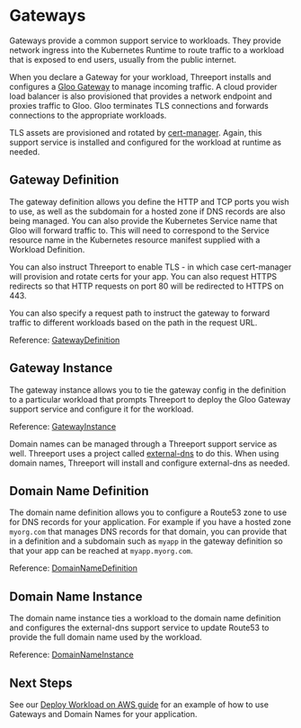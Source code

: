 # Gateways

Gateways provide a common support service to workloads.  They provide network
ingress into the Kubernetes Runtime to route traffic to a workload that is
exposed to end users, usually from the public internet.

When you declare a Gateway for your workload, Threeport installs and configures
a [Gloo Gateway](https://github.com/solo-io/gloo) to manage incoming traffic.  A
cloud provider load balancer is also provisioned that provides a network
endpoint and proxies traffic to Gloo.  Gloo terminates TLS connections and
forwards connections to the appropriate workloads.

TLS assets are provisioned and rotated by
[cert-manager](https://cert-manager.io/).  Again, this support service is
installed and configured for the workload at runtime as needed.

## Gateway Definition

The gateway definition allows you define the HTTP and TCP ports you wish to use,
as well as the subdomain for a hosted zone if DNS records are also being
managed.  You can also provide the Kubernetes Service name that Gloo will
forward traffic to.  This will need to correspond to the Service resource name
in the Kubernetes resource manifest supplied with a Workload Definition.

You can also instruct Threeport to enable TLS - in which case cert-manager will
provision and rotate certs for your app.  You can also request HTTPS redirects
so that HTTP requests on port 80 will be redirected to HTTPS on 443.

You can also specify a request path to instruct the gateway to forward traffic
to different workloads based on the path in the request URL.

Reference:
[GatewayDefinition](https://pkg.go.dev/github.com/threeport/threeport/pkg/api/v0#GatewayDefinition)

## Gateway Instance

The gateway instance allows you to tie the gateway config in the definition to a
particular workload that prompts Threeport to deploy the Gloo Gateway support
service and configure it for the workload.

Reference:
[GatewayInstance](https://pkg.go.dev/github.com/threeport/threeport/pkg/api/v0#GatewayInstance)

Domain names can be managed through a Threeport support service as well.
Threeport uses a project called
[external-dns](https://github.com/kubernetes-sigs/external-dns) to do this.
When using domain names, Threeport will install and configure external-dns as
needed.

## Domain Name Definition

The domain name definition allows you to configure a Route53 zone to use for DNS
records for your application.  For example if you have a hosted zone `myorg.com`
that manages DNS records for that domain, you can provide that in a definition
and a subdomain such as `myapp` in the gateway definition so that your app can
be reached at `myapp.myorg.com`.

Reference:
[DomainNameDefinition](https://pkg.go.dev/github.com/threeport/threeport/pkg/api/v0#DomainNameDefinition)

## Domain Name Instance

The domain name instance ties a workload to the domain name definition and
configures the external-dns support service to update Route53 to provide the
full domain name used by the workload.

Reference:
[DomainNameInstance](https://pkg.go.dev/github.com/threeport/threeport/pkg/api/v0#DomainNameInstance)

## Next Steps

See our [Deploy Workload on AWS guide](../workloads/deploy-workload-aws.md) for
an example of how to use Gateways and Domain Names for your application.

